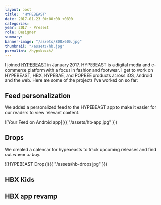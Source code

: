 ```yaml
---
layout: post
title:  "HYPEBEAST"
date: 2017-01-23 00:00:00 +0800
categories:
year: 2017 - Present
role: Designer
summary:
banner-image: "/assets/800x600.jpg"
thumbnail: "/assets/hb.jpg"
permalink: /hypebeast/
---
```


I joined <a href="https://hypebeast.com" target="_blank">HYPEBEAST</a> in January 2017. HYPEBEAST is a digital media and e-commerce platform with a focus in fashion and footwear. I get to work on HYPEBEAST, HBX, HYPEBAE, and POPBEE products across iOS, Android and the web. Here are some of the projects I've worked on so far:

## Feed personalization

We added a personalized feed to the HYPEBEAST app to make it easier for our readers to view relevant content.

![Your Feed on Android app]({{ "/assets/hb-app.jpg" }})

## Drops

We created a calendar for hypebeasts to track upcoming releases and find out where to buy.

![HYPEBEAST Drops]({{ "/assets/hb-drops.jpg" }})

## HBX Kids



## HBX app revamp

